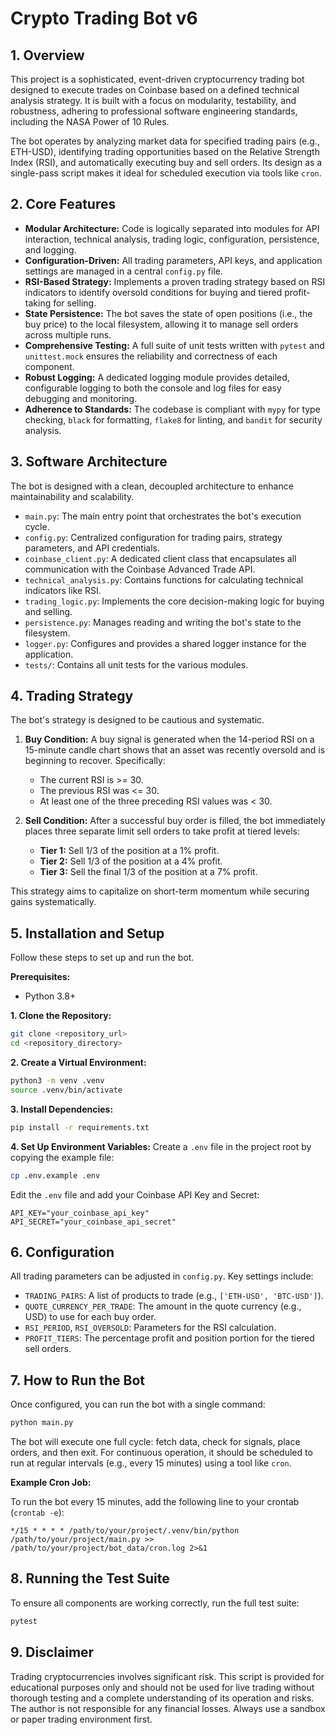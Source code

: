 # Crypto Trading Bot v6

## 1. Overview

This project is a sophisticated, event-driven cryptocurrency trading bot designed to execute trades on Coinbase based on a defined technical analysis strategy. It is built with a focus on modularity, testability, and robustness, adhering to professional software engineering standards, including the NASA Power of 10 Rules.

The bot operates by analyzing market data for specified trading pairs (e.g., ETH-USD), identifying trading opportunities based on the Relative Strength Index (RSI), and automatically executing buy and sell orders. Its design as a single-pass script makes it ideal for scheduled execution via tools like `cron`.

## 2. Core Features

- **Modular Architecture:** Code is logically separated into modules for API interaction, technical analysis, trading logic, configuration, persistence, and logging.
- **Configuration-Driven:** All trading parameters, API keys, and application settings are managed in a central `config.py` file.
- **RSI-Based Strategy:** Implements a proven trading strategy based on RSI indicators to identify oversold conditions for buying and tiered profit-taking for selling.
- **State Persistence:** The bot saves the state of open positions (i.e., the buy price) to the local filesystem, allowing it to manage sell orders across multiple runs.
- **Comprehensive Testing:** A full suite of unit tests written with `pytest` and `unittest.mock` ensures the reliability and correctness of each component.
- **Robust Logging:** A dedicated logging module provides detailed, configurable logging to both the console and log files for easy debugging and monitoring.
- **Adherence to Standards:** The codebase is compliant with `mypy` for type checking, `black` for formatting, `flake8` for linting, and `bandit` for security analysis.

## 3. Software Architecture

The bot is designed with a clean, decoupled architecture to enhance maintainability and scalability.

- `main.py`: The main entry point that orchestrates the bot's execution cycle.
- `config.py`: Centralized configuration for trading pairs, strategy parameters, and API credentials.
- `coinbase_client.py`: A dedicated client class that encapsulates all communication with the Coinbase Advanced Trade API.
- `technical_analysis.py`: Contains functions for calculating technical indicators like RSI.
- `trading_logic.py`: Implements the core decision-making logic for buying and selling.
- `persistence.py`: Manages reading and writing the bot's state to the filesystem.
- `logger.py`: Configures and provides a shared logger instance for the application.
- `tests/`: Contains all unit tests for the various modules.

## 4. Trading Strategy

The bot's strategy is designed to be cautious and systematic.

1.  **Buy Condition:** A buy signal is generated when the 14-period RSI on a 15-minute candle chart shows that an asset was recently oversold and is beginning to recover. Specifically:
    - The current RSI is >= 30.
    - The previous RSI was <= 30.
    - At least one of the three preceding RSI values was < 30.

2.  **Sell Condition:** After a successful buy order is filled, the bot immediately places three separate limit sell orders to take profit at tiered levels:
    - **Tier 1:** Sell 1/3 of the position at a 1% profit.
    - **Tier 2:** Sell 1/3 of the position at a 4% profit.
    - **Tier 3:** Sell the final 1/3 of the position at a 7% profit.

This strategy aims to capitalize on short-term momentum while securing gains systematically.

## 5. Installation and Setup

Follow these steps to set up and run the bot.

**Prerequisites:**
- Python 3.8+

**1. Clone the Repository:**
```bash
git clone <repository_url>
cd <repository_directory>
```

**2. Create a Virtual Environment:**
```bash
python3 -m venv .venv
source .venv/bin/activate
```

**3. Install Dependencies:**
```bash
pip install -r requirements.txt
```

**4. Set Up Environment Variables:**
Create a `.env` file in the project root by copying the example file:
```bash
cp .env.example .env
```

Edit the `.env` file and add your Coinbase API Key and Secret:
```
API_KEY="your_coinbase_api_key"
API_SECRET="your_coinbase_api_secret"
```

## 6. Configuration

All trading parameters can be adjusted in `config.py`. Key settings include:

- `TRADING_PAIRS`: A list of products to trade (e.g., `['ETH-USD', 'BTC-USD']`).
- `QUOTE_CURRENCY_PER_TRADE`: The amount in the quote currency (e.g., USD) to use for each buy order.
- `RSI_PERIOD`, `RSI_OVERSOLD`: Parameters for the RSI calculation.
- `PROFIT_TIERS`: The percentage profit and position portion for the tiered sell orders.

## 7. How to Run the Bot

Once configured, you can run the bot with a single command:

```bash
python main.py
```

The bot will execute one full cycle: fetch data, check for signals, place orders, and then exit. For continuous operation, it should be scheduled to run at regular intervals (e.g., every 15 minutes) using a tool like `cron`.

**Example Cron Job:**

To run the bot every 15 minutes, add the following line to your crontab (`crontab -e`):

```
*/15 * * * * /path/to/your/project/.venv/bin/python /path/to/your/project/main.py >> /path/to/your/project/bot_data/cron.log 2>&1
```

## 8. Running the Test Suite

To ensure all components are working correctly, run the full test suite:

```bash
pytest
```

## 9. Disclaimer

Trading cryptocurrencies involves significant risk. This script is provided for educational purposes only and should not be used for live trading without thorough testing and a complete understanding of its operation and risks. The author is not responsible for any financial losses. Always use a sandbox or paper trading environment first.
